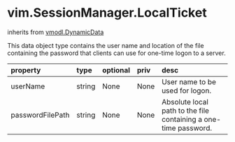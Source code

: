 vim.SessionManager.LocalTicket
==============================
inherits from [vmodl.DynamicData](docs/vmodl.DynamicData.md)


This data object type contains the user name   and location of the file containing the password that   clients can use for one-time logon to a server.

| property | type | optional | priv | desc |
|:---------|:-----|:---------|:-----|:-----|
| userName | string | None | None | User name to be used for logon. |
| passwordFilePath | string | None | None | Absolute local path to the file containing a one-time password. |


